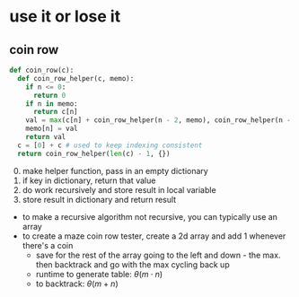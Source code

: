 # use it or lose it

## coin row

```python
def coin_row(c):
  def coin_row_helper(c, memo):
    if n <= 0:
      return 0
    if n in memo:
      return c[n]
    val = max(c[n] + coin_row_helper(n - 2, memo), coin_row_helper(n - 1, memo))
    memo[n] = val
    return val
  c = [0] + c # used to keep indexing consistent
  return coin_row_helper(len(c) - 1, {})
```

0. make helper function, pass in an empty dictionary
1. if key in dictionary, return that value
2. do work recursively and store result in local variable
3. store result in dictionary and return result

- to make a recursive algorithm not recursive, you can typically use an array
- to create a maze coin row tester, create a 2d array and add 1 whenever there's a coin
  - save for the rest of the array going to the left and down - the max. then backtrack and go with the max cycling back up
  - runtime to generate table: $\theta(m \cdot n)$
  - to backtrack: $\theta(m + n)$
